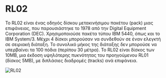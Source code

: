 # RL02

Το RL02 είναι ένας οδηγός δίσκου μετακινήσιμου πακέτου (pack) μιας επιφάνειας, που παρουσιάστηκε το 1978 από την Digital Equipment Corporation (DEC). Χρησιμοποιούσε πακέτα τύπου IBM 5440, όπως και το IBM System/3. Μέχρι 4 δίσκοι μπορούσαν να συνδεθούν σε έναν ελεγκτή σε σειριακή διάταξη. Το συνολικό μήκος της διάταξης δεν μπορούσε να υπερβαίνει τα 100 πόδια (περίπου 30 μέτρα). Το RL02 είναι δίσκος των 10MB, μια έκδοση υψηλότερης πυκνότητας του προηγούμενου RL01 (δίσκος 5MB), με διπλάσιες διαδρομές (tracks) ανά επιφάνεια.

![RL02](../assets/images/IMAGE_NAME.jpg)